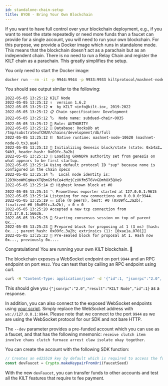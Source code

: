 ```yaml
---
id: standalone-chain-setup
title: BYOB - Bring Your Own Blockchain
---
```


If you want to have full control over your blockchain deployment, e.g., if you want to reset the state repeatedly or need more funds than a faucet can provide for a single account, you will need to run your own blockchain.
For this purpose, we provide a Docker image which runs in standalone mode.
This means that the blockchain doesn't act as a parachain but as an independent chain.
There is no need to run a Relay Chain and register the KILT chain as a parachain.
This greatly simplifies the setup.

You only need to start the Docker image:

```bash
docker run --rm -it -p 9944:9944 -p 9933:9933 kiltprotocol/mashnet-node:latest --dev --ws-external --rpc-external
```

You should see output similar to the following:

```
2022-05-05 13:25:12 KILT Node
2022-05-05 13:25:12 ✌️  version 1.6.2
2022-05-05 13:25:12 ❤️  by KILT <info@kilt.io>, 2019-2022
2022-05-05 13:25:12 📋 Chain specification: Development
2022-05-05 13:25:12 🏷  Node name: subdued-chair-0035
2022-05-05 13:25:12 👤 Role: AUTHORITY
2022-05-05 13:25:12 💾 Database: RocksDb at /tmp/substrateufCNUV/chains/development/db/full
2022-05-05 13:25:12 ⛓  Native runtime: mashnet-node-10620 (mashnet-node-0.tx3.au4)
2022-05-05 13:25:13 🔨 Initializing Genesis block/state (state: 0xb4a2…94b3, header-hash: 0x09fc…3a2b)
2022-05-05 13:25:13 👴 Loading GRANDPA authority set from genesis on what appears to be first startup.
2022-05-05 13:25:14 Using default protocol ID "sup" because none is configured in the chain specs
2022-05-05 13:25:14 🏷  Local node identity is: 12D3KooWMCqWaxXTQbmG9feCe4cMzjCzUKfm5T6VvGDmh8X5QHe9
2022-05-05 13:25:14 📦 Highest known block at #0
2022-05-05 13:25:14 〽️ Prometheus exporter started at 127.0.0.1:9615
2022-05-05 13:25:14 Listening for new connections on 0.0.0.0:9944.
2022-05-05 13:25:19 💤 Idle (0 peers), best: #0 (0x09fc…3a2b), finalized #0 (0x09fc…3a2b), ⬇ 0 ⬆ 0
2022-05-05 13:25:20 Accepted a new tcp connection from 172.17.0.1:56636.
2022-05-05 13:25:23 🙌 Starting consensus session on top of parent 0x...
2022-05-05 13:25:23 🎁 Prepared block for proposing at 1 (3 ms) [hash: 0x...; parent_hash: 0x09fc…3a2b; extrinsics (1): [0xae1a…0701]]
2022-05-05 13:25:23 🔖 Pre-sealed block for proposal at 1. Hash now 0x..., previously 0x....
```

Congratulations!
You are running your own KILT blockchain. 🎉

The blockchain exposes a WebSocket endpoint on port `9944` and an RPC endpoint on port `9933`.
You can test that by calling an RPC endpoint using curl.

```bash
curl -H "Content-Type: application/json" -d '{"id":1, "jsonrpc":"2.0", "method": "system_name", "params":[]}' http://127.0.0.1:9933/
```

This should give you `{"jsonrpc":"2.0","result":"KILT Node","id":1}` as a response.

In addition, you can also connect to the exposed WebSocket endpoints using [your script](./index.md#set-up-your-project).
Simply replace the WebSocket address with `ws://127.0.0.1:9944`.
Please note that we connect to the port `9944` as we are using the WebSocket protocol for our SDK and not bare HTTP.

The `--dev` parameter provides a pre-funded account which you can use as a faucet, and that has the following mnemonic: `receive clutch item involve chaos clutch furnace arrest claw isolate okay together`.

You can create the account with the following SDK function:

```ts
// Creates an ed25519 key by default which is required to access the funds.
const devFaucet = Crypto.makeKeypairFromUri(faucetSeed)
```

With the new `devFaucet`, you can transfer funds to other accounts and test all the KILT features that require tx fee payment.